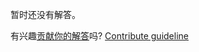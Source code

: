 
暂时还没有解答。

有兴趣[贡献你的解答](https://github.com/BFEdev/BFE.dev-solutions/blob/main/typescript/implement-isemptytype-t_zh.md)吗? [Contribute guideline](https://github.com/BFEdev/BFE.dev-solutions#how-to-contribute)
